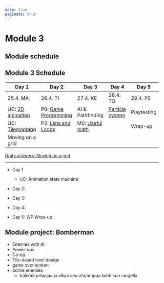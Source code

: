 ```yaml
---
marp: true
paginate: true
---
```

<!-- headingDivider: 3 -->
<!-- class: default -->
# Module 3

## Module schedule

## Module 3 Schedule




| Day 1 | Day 2 | Day 3 | Day 4 | Day 5 |
|-------|-------|-------|-------|-------|
| 25.4. MA | 26.4. TI | 27.4. KE | 28.4. TO | 29.4. PE |
| UC: [2D animation](unity-cookbook/2d-animation.md) | P0: [Game Programming](programming/0-game-programming.md) | AI & Pathfinding | [Particle system](unity-cookbook/particle-system.md) |  Playtesting |
| UC: [Tilemapping](unity-cookbook/tilemap.md) | P2: [Lists and Loops](programming/2-lists-loops.md) | M0: [Useful math](math/0-mathf.md) | | Wrap-up |
| Moving on a grid

[Unity answers: Moving on a grid](https://answers.unity.com/questions/1760651/how-to-make-a-grid-movement-tile-per-tile-1.html)

---

* Day 1
  * UC: Animation state machine
* Day 2:

* Day 3:

* Day 4:
* Day 5: WP Wrap-up




## Module project: Bomberman
<!-- _backgroundColor: lightgreen -->
* Enemies with AI
* Power-ups
* Co-op
* Tile-based level design
* game over screen
* active enemies
	* träkkää pelaajaa ja alkaa seurata/ampua kohti kun rangella